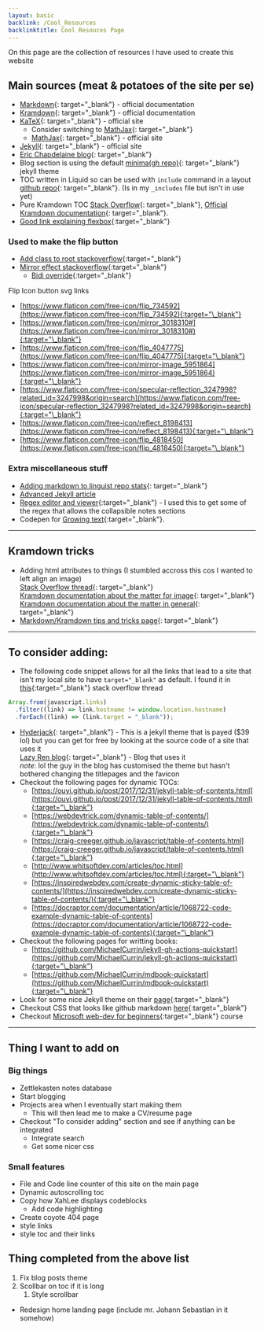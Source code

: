 ```yaml
---
layout: basic
backlink: /Cool_Resources
backlinktitle: Cool Resouces Page
---
```


On this page are the collection of resources I have used to create this website

## Main sources (meat & potatoes of the site per se)

- [Markdown](https://daringfireball.net/projects/markdown/){: target="\_blank"} - official documentation
- [Kramdown](https://kramdown.gettalong.org/){: target="\_blank"} - official documentation
- [KaTeX](https://katex.org/){: target="\_blank"} - official site
  - Consider switching to [MathJax](https://kramdown.gettalong.org/math_engine/mathjax.html){: target="\_blank"}
  - [MathJax](https://www.mathjax.org/){: target="\_blank"} - official site
- [Jekyll](https://jekyllrb.com/){: target="\_blank"} - official site
- [Eric Chapdelaine blog](https://ericchapdelaine.com/){: target="\_blank"}
- Blog section is using the default [minima(gh repo)](https://github.com/jekyll/minima){: target="\_blank"} jekyll theme
- TOC written in Liquid so can be used with `include` command in a layout [github repo](https://github.com/allejo/jekyll-toc){: target="\_blank"}. (Is in my `_includes` file but isn't in use yet)
- Pure Kramdown TOC [Stack Overflow](https://stackoverflow.com/questions/38417624/table-of-contents-using-jekyll-and-kramdown){: target="\_blank"}, [Official Kramdown documentation](https://kramdown.gettalong.org/converter/html.html#toc){: target="\_blank"}.
- [Good link explaining flexbox](https://css-tricks.com/snippets/css/a-guide-to-flexbox/){:target="\_blank"}

### Used to make the flip button ###

* [Add class to root stackoverflow](https://stackoverflow.com/questions/13980982/add-class-to-html-with-javascript){:target="\_blank"}
* [Mirror effect stackoverflow](https://stackoverflow.com/questions/5406368/can-you-use-css-to-mirror-flip-text){:target="\_blank"}
	* [Bidi override](https://stackoverflow.com/questions/22642416/css-reverse-a-whole-website-mirror-effect-excluding-tetand-images){:target="\_blank"}

Flip Icon button svg links
* [https://www.flaticon.com/free-icon/flip_734592](https://www.flaticon.com/free-icon/flip_734592){:target="\_blank"}
* [https://www.flaticon.com/free-icon/mirror_3018310#](https://www.flaticon.com/free-icon/mirror_3018310#){:target="\_blank"}
* [https://www.flaticon.com/free-icon/flip_4047775](https://www.flaticon.com/free-icon/flip_4047775){:target="\_blank"}
* [https://www.flaticon.com/free-icon/mirror-image_5951864](https://www.flaticon.com/free-icon/mirror-image_5951864){:target="\_blank"}
* [https://www.flaticon.com/free-icon/specular-reflection_3247998?related_id=3247998&origin=search](https://www.flaticon.com/free-icon/specular-reflection_3247998?related_id=3247998&origin=search){:target="\_blank"}
* [https://www.flaticon.com/free-icon/reflect_8198413](https://www.flaticon.com/free-icon/reflect_8198413){:target="\_blank"}
* [https://www.flaticon.com/free-icon/flip_4818450](https://www.flaticon.com/free-icon/flip_4818450){:target="\_blank"}

### Extra miscellaneous stuff

- [Adding markdown to linguist repo stats](https://joshuatz.com/posts/2019/how-to-get-github-to-recognize-a-pure-markdown-repo/){: target="\_blank"}
- [Advanced Jekyll article](https://dexp.in/articles/advanced-jekyll/)
- [Regex editor and viewer](https://regex101.com/r/8VJpSQ/1){:target="\_blank"} - I used this to get some of the regex that allows the collapsible notes sections
- Codepen for [Growing text](https://codepen.io/Itsca/pen/kYYdor){:target="\_blank"}.

---

## Kramdown tricks

- Adding html attributes to things (I stumbled accross this cos I wanted to left align an image)\
  [Stack Overflow thread](https://stackoverflow.com/questions/23819197/jekyll-blog-post-centering-images){: target="\_blank"}\
  [Kramdown documentation about the matter for image](https://kramdown.gettalong.org/syntax.html#images){: target="\_blank"}\
  [Kramdown documentation about the matter in general](https://kramdown.gettalong.org/syntax.html#attribute-list-definitions){: target="\_blank"}
- [Markdown/Kramdown tips and tricks page](https://about.gitlab.com/blog/2016/07/19/markdown-kramdown-tips-and-tricks/){: target="\_blank"}

---

## To consider adding:

- The following code snippet allows for all the links that lead to a site that isn't my local site to have `target="_blank"` as default.
  I found it in [this](https://stackoverflow.com/questions/4425198/can-i-create-links-with-target-blank-in-markdown){:target="\_blank"} stack overflow thread

```js
Array.from(javascript.links)
  .filter((link) => link.hostname != window.location.hostname)
  .forEach((link) => (link.target = "_blank"));
```

- [Hyderjack](https://hydejack.com/){: target="\_blank"} - This is a jekyll theme that is payed ($39 lol) but you can get for free by looking at the source code of a site that uses it\
  [Lazy Ren blog](https://github.com/LazyRen/LazyRen.github.io){: target="\_blank"} - Blog that uses it\
  _note_: lol the guy in the blog has customised the theme but hasn't bothered changing the titlepages and the favicon
- Checkout the following pages for dynamic TOCs:
  - [https://ouyi.github.io/post/2017/12/31/jekyll-table-of-contents.html](https://ouyi.github.io/post/2017/12/31/jekyll-table-of-contents.html){:target="\_blank"}
  - [https://webdevtrick.com/dynamic-table-of-contents/](https://webdevtrick.com/dynamic-table-of-contents/){:target="\_blank"}
  - [https://craig-creeger.github.io/javascript/table-of-contents.html](https://craig-creeger.github.io/javascript/table-of-contents.html){:target="\_blank"}
  - [http://www.whitsoftdev.com/articles/toc.html](http://www.whitsoftdev.com/articles/toc.html){:target="\_blank"}
  - [https://inspiredwebdev.com/create-dynamic-sticky-table-of-contents/](https://inspiredwebdev.com/create-dynamic-sticky-table-of-contents/){:target="\_blank"}
  - [https://docraptor.com/documentation/article/1068722-code-example-dynamic-table-of-contents](https://docraptor.com/documentation/article/1068722-code-example-dynamic-table-of-contents){:target="\_blank"}
- Checkout the following pages for writting books:
  - [https://github.com/MichaelCurrin/jekyll-gh-actions-quickstart](https://github.com/MichaelCurrin/jekyll-gh-actions-quickstart){:target="\_blank"}
  - [https://github.com/MichaelCurrin/mdbook-quickstart](https://github.com/MichaelCurrin/mdbook-quickstart){:target="\_blank"}
- Look for some nice Jekyll theme on their [page](http://jekyllthemes.org/page9/){:target="\_blank"}
- Checkout CSS that looks like github markdown [here](https://github.com/sindresorhus/github-markdown-css){:target="\_blank"}
- Checkout [Microsoft web-dev for beginners](https://github.com/microsoft/Web-Dev-For-Beginners){:target="\_blank"} course

---

## Thing I want to add on

### Big things

- Zettlekasten notes database
- Start blogging
- Projects area when I eventually start making them
  - This will then lead me to make a CV/resume page
- Checkout "To consider adding" section and see if anything can be integrated
  - Integrate search
  - Get some nicer css

### Small features

- File and Code line counter of this site on the main page
- Dynamic autoscrolling toc
- Copy how XahLee displays codeblocks
  - Add code highlighting
- Create coyote 404 page
- style links
- style toc and their links

## Thing completed from the above list

1. Fix blog posts theme
1. Scollbar on toc if it is long
   1. Style scrollbar
* Redesign home landing page (include mr. Johann Sebastian in it somehow)
